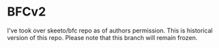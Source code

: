 # BFCv2
I've took over skeeto/bfc repo as of authors permission.
This is historical version of this repo. Please note that
this branch will remain frozen.